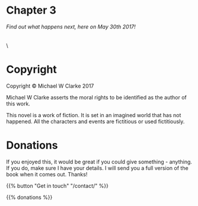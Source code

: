 
# Chapter 3

*Find out what happens next, here on May 30th 2017!*
\
\
\
\


# Copyright
Copyright © Michael W Clarke 2017

Michael W Clarke asserts the moral rights to be identified as the author of this work.

This novel is a work of fiction. It is set in an imagined world that has not happened. All the characters and events are fictitious or used fictitiously.

# Donations

If you enjoyed this, it would be great if you could give something - anything. If you do, make sure I have your details. I will send you a full version of the book when it comes out. Thanks!

{{% button "Get in touch" "/contact/" %}}

{{% donations %}}